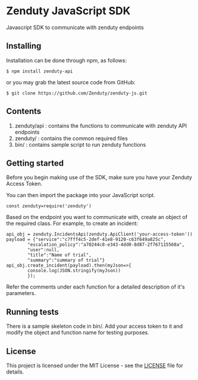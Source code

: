 # Zenduty JavaScript SDK

Javascript SDK to communicate with zenduty endpoints

## Installing

Installation can be done through npm, as follows:
```
$ npm install zenduty-api
```
or you may grab the latest source code from GitHub:
```
$ git clone https://github.com/Zenduty/zenduty-js.git
```
<python3 setup.py install>

## Contents
1) zenduty/api : contains the functions to communicate with zenduty API endpoints
2) zenduty/    : contains the common required files
3) bin/		   : contains sample script to run zenduty functions

## Getting started

Before you begin making use of the SDK, make sure you have your Zenduty Access Token.

You can then import the package into your JavaScript script.
```
const zenduty=require('zenduty')
```
Based on the endpoint you want to communicate with, create an object of the required class. For example, to create an incident:
```
api_obj = zenduty.IncidentsApi(zenduty.ApiClient('your-access-token'))
payload = {"service":"c7fff4c5-2def-41e8-9120-c63f649a825c",
        "escalation_policy":"a70244c8-e343-4dd0-8d87-2f767115568a",
        "user":null,
        "title":"Name of trial",
        "summary":"summary of trial"}
api_obj.create_incident(payload).then(myJson=>{
        console.log(JSON.stringify(myJson))
        });
```
Refer the comments under each function for a detailed description of it's parameters.
<It is important to note that each function returns a urllib3.response.HTTPResponse object.>

## Running tests

There is a sample skeleton code in bin/. Add your access token to it and modify the object and function name for testing purposes.

## License

This project is licensed under the MIT License - see the [LICENSE](LICENSE) file for details.
